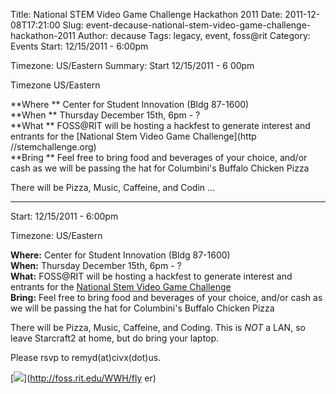 Title: National STEM Video Game Challenge Hackathon 2011
Date: 2011-12-08T17:21:00
Slug: event-decause-national-stem-video-game-challenge-hackathon-2011
Author: decause
Tags: legacy, event, foss@rit
Category: Events
Start: 12/15/2011 - 6:00pm

Timezone: US/Eastern
Summary: 
	Start  12/15/2011 - 6 00pm

Timezone  US/Eastern

**Where ** Center for Student Innovation (Bldg 87-1600)  
**When ** Thursday December 15th, 6pm - ?  
**What ** FOSS@RIT will be hosting a hackfest to generate interest and entrants for the [National Stem Video Game Challenge](http //stemchallenge.org)  
**Bring ** Feel free to bring food and beverages of your choice, and/or cash as we will be passing the hat for Columbini's Buffalo Chicken Pizza  

There will be Pizza, Music, Caffeine, and Codin ... 

---
Start: 12/15/2011 - 6:00pm

Timezone: US/Eastern

**Where:** Center for Student Innovation (Bldg 87-1600)  
**When:** Thursday December 15th, 6pm - ?  
**What:** FOSS@RIT will be hosting a hackfest to generate interest and entrants for the [National Stem Video Game Challenge](http://stemchallenge.org)  
**Bring:** Feel free to bring food and beverages of your choice, and/or cash as we will be passing the hat for Columbini's Buffalo Chicken Pizza  

There will be Pizza, Music, Caffeine, and Coding. This is _NOT_ a LAN, so
leave Starcraft2 at home, but do bring your laptop.

Please rsvp to remyd(at)civx(dot)us.

[![](http://foss.rit.edu/files/stemhackathon.png)](http://foss.rit.edu/WWH/fly
er)

